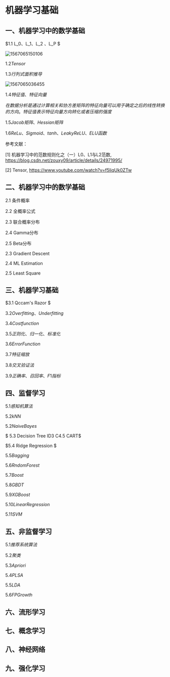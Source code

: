 # 机器学习基础

## 一、机器学习中的数学基础

$1.1 L_0、L_1、L_2 、L_P $

![1567065150106](C:\Users\Administrator\AppData\Roaming\Typora\typora-user-images\1567065150106.png)

$1.2 Tensor$



$1.3 行列式面积推导$

![1567065036455](C:\Users\Administrator\AppData\Roaming\Typora\typora-user-images\1567065036455.png)

$1.4 特征值、特征向量$

$在数据分析是通过计算相关和协方差矩阵的特征向量可以用于确定之后的线性转换的方向。特征值表示特征向量方向转化或者压缩的强度$

$1.5 Jacob矩阵、Hessian矩阵$



$1.6 ReLu、Sigmoid、tanh、Leaky ReLU、ELU函数$





参考文献：

[1]  机器学习中的范数规则化之（一）L0、L1与L2范数, https://blog.csdn.net/zouxy09/article/details/24971995/

[2]  Tensor,  https://www.youtube.com/watch?v=f5liqUk0ZTw

## 二、机器学习中的数学基础

2.1 条件概率​

2.2 全概率公式​

2.3 联合概率分布

2.4 Gamma分布

2.5 Beta分布

2.3 Gradient  Descent

2.4 ML Estimation​

2.5 Least Square​

## 三、机器学习基础

$3.1 Qccam's Razor $

$3.2 Overfitting、Underfitting$

$3.4 Costfunction$

$3.5 正则化、归一化、标准化$

$3.6 Error Function$

$3.7 特征缩放$

$3.8 交叉验证法$

$3.9 正确率、召回率、F1指标$

## 四、监督学习

$5.1 感知机算法$

$5.2 kNN$

$5.2 Naive Bayes$

$ 5.3 Decision Tree ID3 C4.5 CART$

$5.4 Ridge Regression $

$5.5 Bagging$

$5.6 Rndom Forest$

$5.7 Boost$

$5.8GBDT$

$5.9 XGBoost$

$5.10 Linear Regression$

$5.11 SVM$

## 五、非监督学习

$5.1 推荐系统算法$

$5.2 聚类$

$5.3Apriori$

$5.4PLSA$

$5.5 LDA$

$5.6 FP Growth$

## 六、流形学习

## 七、概念学习

## 八、神经网络

## 九、强化学习

